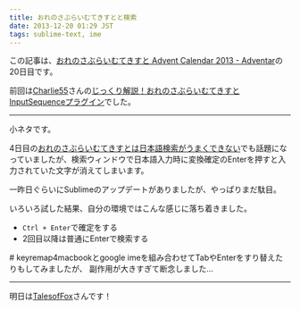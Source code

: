 ```yaml
---
title: おれのさぶらいむてきすとと検索
date: 2013-12-20 01:29 JST
tags: sublime-text, ime
---
```


この記事は、[おれのさぶらいむてきすと Advent Calendar 2013 - Adventar](http://www.adventar.org/calendars/184)の20日目です。

前回は[Charlie55](http://profile.hatena.ne.jp/fushimik/)さんの[じっくり解説！おれのさぶらいむてきすとInputSequenceプラグイン](http://charlie.hateblo.jp/entry/2013/12/19/223102)でした。

---

小ネタです。

4日目の[おれのさぶらいむてきすとは日本語検索がうまくできない](http://blog.obentoba.co/entry/2013/12/04/sublimetext-japaneseSearch)でも話題になっていましたが、検索ウィンドウで日本語入力時に変換確定のEnterを押すと入力されていた文字が消えてしまいます。

一昨日ぐらいにSublimeのアップデートがありましたが、やっぱりまだ駄目。

いろいろ試した結果、自分の環境ではこんな感じに落ち着きました。

- `Ctrl + Enter`で確定をする
- 2回目以降は普通にEnterで検索する


\# keyremap4macbookとgoogle imeを組み合わせてTabやEnterをすり替えたりもしてみましたが、
副作用が大きすぎて断念しました...

---

明日は[TalesofFox](https://twitter.com/TalesofFox)さんです！

